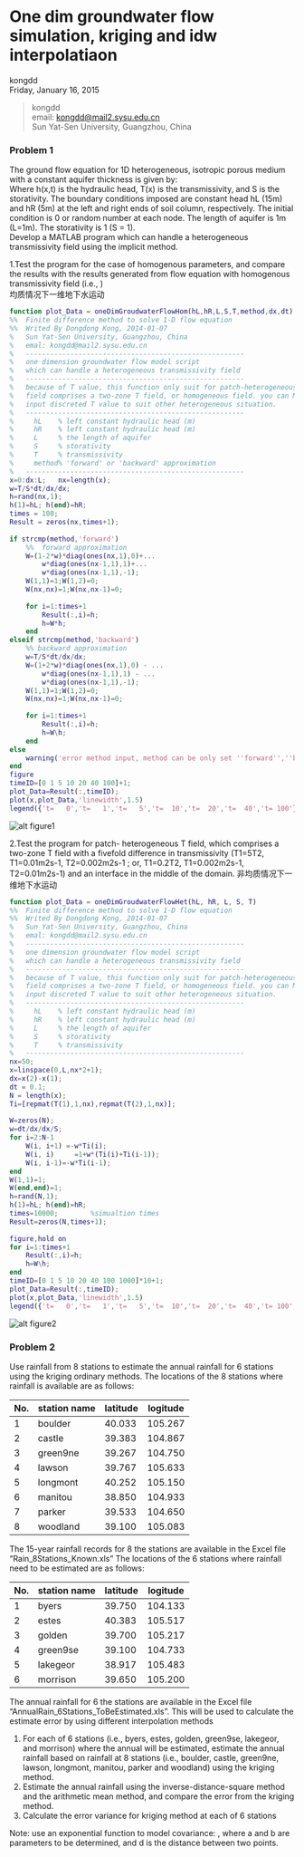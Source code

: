 # One dim groundwater flow simulation,  kriging and idw interpolatiaon
kongdd  
Friday, January 16, 2015  

> kongdd  
> email: kongdd@mail2.sysu.edu.cn  
> Sun Yat-Sen University, Guangzhou, China  

### Problem 1

The ground flow equation for 1D heterogeneous, isotropic porous medium with a constant aquifer thickness is given by:  
Where h(x,t) is the hydraulic head, T(x) is the transmissivity, and S is the storativity. The boundary conditions imposed are constant head hL (15m) and hR (5m) at the left and right ends of soil column, respectively. The initial condition is 0 or random number at each node. The length of aquifer is 1m (L=1m). The storativity is 1 (S = 1).  
Develop a MATLAB program which can handle a heterogeneous transmissivity field using the implicit method.  

1.Test the program for the case of homogenous parameters, and compare the results with the results generated from flow equation with homogenous transmissivity field (i.e.,  )  
  均质情况下一维地下水运动
```matlab
function plot_Data = oneDimGroudwaterFlowHom(hL,hR,L,S,T,method,dx,dt)
%%  Finite difference method to solve 1-D flow equation
%%  Writed By Dongdong Kong, 2014-01-07
%   Sun Yat-Sen University, Guangzhou, China
%   emal: kongdd@mail2.sysu.edu.cn
%   ------------------------------------------------------
%   one dimension groundwater flow model script
%   which can handle a heterogeneous transmissivity field
%   ------------------------------------------------------
%   because of T value, this function only suit for patch-heterogeneous T 
%   field comprises a two-zone T field, or homogeneous field. you can Modify
%   input discreted T value to suit other heterogeneous situation.
%   ------------------------------------------------------
%     hL    % left constant hydraulic head (m)
%     hR    % left constant hydraulic head (m)
%     L     % the length of aquifer
%     S     % storativity
%     T     % transmissivity
%     method% 'forward' or 'backward' approximation
%   ------------------------------------------------------
x=0:dx:L;   nx=length(x);
w=T/S*dt/dx/dx;
h=rand(nx,1);
h(1)=hL; h(end)=hR; 
times = 100;
Result = zeros(nx,times+1);
 
if strcmp(method,'forward')
    %%  forward approximation
    W=(1-2*w)*diag(ones(nx,1),0)+...
        w*diag(ones(nx-1,1),1)+...
        w*diag(ones(nx-1,1),-1);
    W(1,1)=1;W(1,2)=0;
    W(nx,nx)=1;W(nx,nx-1)=0;
    
    for i=1:times+1
        Result(:,i)=h;
        h=W*h;
    end
elseif strcmp(method,'backward')
    %% backward approximation
    w=T/S*dt/dx/dx;
    W=(1+2*w)*diag(ones(nx,1),0) - ...
        w*diag(ones(nx-1,1),1) - ...
        w*diag(ones(nx-1,1),-1);
    W(1,1)=1;W(1,2)=0;
    W(nx,nx)=1;W(nx,nx-1)=0;
 
    for i=1:times+1
        Result(:,i)=h;
        h=W\h;
    end
else
    warning('error method input, method can be only set ''forward'',''backward''')
end
figure 
timeID=[0 1 5 10 20 40 100]+1;
plot_Data=Result(:,timeID);
plot(x,plot_Data,'linewidth',1.5)
legend({'t=   0','t=   1','t=   5','t=  10','t=  20','t=  40','t= 100'})
```  
![alt figure1](oneDimGroundWaterFlow/Het_figure1.2.png)

2.Test the program for patch- heterogeneous T field, which comprises a two-zone T field with a fivefold difference in transmissivity (T1=5T2, T1=0.01m2s-1, T2=0.002m2s-1 ; or, T1=0.2T2, T1=0.002m2s-1, T2=0.01m2s-1) and an interface in the middle of the domain.
    非均质情况下一维地下水运动
```matlab
function plot_Data = oneDimGroudwaterFlowHet(hL, hR, L, S, T)
%% 	Finite difference method to solve 1-D flow equation
%%  Writed By Dongdong Kong, 2014-01-07
%   Sun Yat-Sen University, Guangzhou, China
%   emal: kongdd@mail2.sysu.edu.cn
%   ------------------------------------------------------
%   one dimension groundwater flow model script
%   which can handle a heterogeneous transmissivity field
%   ------------------------------------------------------
%   because of T value, this function only suit for patch-heterogeneous T 
%   field comprises a two-zone T field, or homogeneous field. you can Modify
%   input discreted T value to suit other heterogeneous situation.
%   ------------------------------------------------------
%     hL    % left constant hydraulic head (m)
%     hR    % left constant hydraulic head (m)
%     L     % the length of aquifer
%     S     % storativity
%     T     % transmissivity
%   ------------------------------------------------------
nx=50;
x=linspace(0,L,nx*2+1);
dx=x(2)-x(1);
dt = 0.1;
N = length(x);
Ti=[repmat(T(1),1,nx),repmat(T(2),1,nx)];
 
W=zeros(N);
w=dt/dx/dx/S;
for i=2:N-1
    W(i, i+1) =-w*Ti(i);
    W(i, i)     =1+w*(Ti(i)+Ti(i-1));
    W(i, i-1)=-w*Ti(i-1);
end
W(1,1)=1;
W(end,end)=1;
h=rand(N,1);
h(1)=hL; h(end)=hR;
times=10000;        %simualtion times
Result=zeros(N,times+1);
 
figure,hold on
for i=1:times+1
    Result(:,i)=h;
    h=W\h;
end
timeID=[0 1 5 10 20 40 100 1000]*10+1;
plot_Data=Result(:,timeID);
plot(x,plot_Data,'linewidth',1.5)
legend({'t=   0','t=   1','t=   5','t=  10','t=  20','t=  40','t= 100','t=1000'})
```
![alt figure2](oneDimGroundWaterFlow/Hom_figure1.1.png)

### Problem 2  
Use rainfall from 8 stations to estimate the annual rainfall for 6 stations using the kriging ordinary methods.
The locations of the 8 stations where rainfall is available are as follows:

No. | station name  | latitude  | logitude
--- | ------------- | --------- | --------
1	  | boulder       |	40.033    |	105.267
2 	| castle  | 39.383  | 104.867
3	  | green9ne  |	39.267  |	104.750
4	  | lawson	 | 39.767 |	105.633
5	  | longmont  |	40.252  |	105.150
6	  | manitou	|  38.850 |	104.933
7	  | parker	 | 39.533 |	104.650
8	  | woodland  |	39.100  |	105.083

The 15-year rainfall records for 8 the stations are available in the Excel file “Rain_8Stations_Known.xls”
The locations of the 6 stations where rainfall need to be estimated are as follows:

No. | station name  | latitude  | logitude
--- | ------------- | --------- | --------
1	  | byers         | 39.750    |	104.133
2 	| estes         |	40.383	  | 105.517
3	  | golden	      | 39.700	  | 105.217
4	  | green9se	    | 39.100	  | 104.733
5	  | lakegeor	    | 38.917	  | 105.483
6	  | morrison	    | 39.650	  | 105.200

The annual rainfall for 6 the stations are available in the Excel file “AnnualRain_6Stations_ToBeEstimated.xls”. This will be used to calculate the estimate error by using different interpolation methods

1)	For each of 6 stations (i.e., byers, estes, golden, green9se, lakegeor, and morrison) where the annual will be estimated, estimate the annual rainfall based on rainfall at 8 stations (i.e., boulder, castle, green9ne, lawson, longmont, manitou, parker and woodland) using the kriging method.  
2)	Estimate the annual rainfall using the inverse-distance-square method and the arithmetic mean method, and compare the error from the kriging method.  
3)	Calculate the error variance for kriging method at each of 6 stations  

  Note: use an exponential function to model covariance:  , where a and b are parameters to be determined, and d is the distance between two points.


